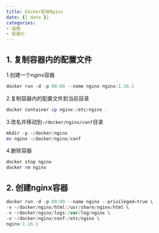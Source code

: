 ```yaml
---
title: Docker安装Nginx
date: {{ date }}
categories:
- 运维
- 容器化
---
```

## 1. 复制容器内的配置文件
1.创建一个nginx容器
```powershell
docker run -d -p 80:80 --name nginx nginx:1.16.1
```
2.复制容器内的配置文件到当前目录
```powershell
docker container cp nginx:/etc/nginx .
```
3.改名并移动到`~/docker/nginx/conf`目录
```powershell
mkdir -p ~/docker/nginx
mv nginx ~/docker/nginx/conf
```
4.删除容器
```powershell
docker stop nginx
docker rm nginx
```

## 2. 创建nginx容器
```powershell
docker run -d -p 80:80 --name nginx --privileged=true \
-v ~/docker/nginx/html:/usr/share/nginx/html \
-v ~/docker/nginx/logs:/var/log/nginx \
-v ~/docker/nginx/conf:/etc/nginx \
nginx:1.16.1
```

